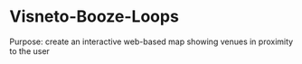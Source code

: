 # Visneto-Booze-Loops
Purpose: create an interactive web-based map showing venues in proximity to the user
